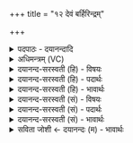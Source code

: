 +++
title = "१२ देवं बर्हिरिन्द्रम्"

+++
<details><summary>पदपाठः - दयानन्दादि</summary>

दे॒वम्। ब॒र्हिः। इन्द्र॑म्। सु॒दे॒वमिति॑ सुऽदे॒वम्। दे॒वैः। वी॒रव॒दिति॑ वी॒रऽव॑त्। स्ती॒र्णम्। वेद्या॑म्। अ॒व॒र्द्ध॒य॒त्। वस्तोः॑। वृ॒तम्। प्र। अ॒क्तोः। भृ॒तम्। रा॒या। ब॒र्हिष्म॑तः। अति॑। अ॒गा॒त्। व॒सु॒वन॒ इति॑ वसु॒ऽवने॑। व॒सु॒धेय॒स्येति॑ वसु॒ऽधेय॑स्य। वे॒तु॒। यज॑। १२।
</details>

<details><summary>अधिमन्त्रम् (VC)</summary>

- इन्द्रो देवता
- अश्विनावृषी
- निचृदतिजगती
- निषादः
</details>

<details><summary>दयानन्द-सरस्वती (हि) - विषयः</summary>

फिर उसी विषय को अगले मन्त्र में कहा है।
</details>

<details><summary>दयानन्द-सरस्वती (हि) - पदार्थः</summary>

पदार्थान्वयभाषाः -  हे विद्वन् ! जैसे (बर्हिष्मतः) अन्तरिक्ष के साथ सम्बन्ध रखनेवाले वायु जलों को (अति, अगात्) उलङ्घ कर जाता (वसुधेयस्य) जिस में धनों का धारण होता है, उस जगत् के (वसुवने) धनों के सेवने तथा (वेद्याम्) हवन के कुण्ड में (स्तीर्णम्) समिधा और घृतादि से रक्षा करने योग्य (वस्तोः) दिन में (वृतम्) स्वीकार किया (अक्तोः) रात्रि में (भृतम्) धारण किया, हवन किया हुआ द्रव्य नीरोगता को (प्र, अवर्द्धयत्) अच्छे प्रकार बढ़ावे तथा सुख को (वेतु) प्राप्त करे, वैसे (बर्हिः) अन्तरिक्ष के तुल्य (राया) धन के साथ (देवम्) उत्तम गुणवाले (देवैः) विद्वानों के साथ (वीरवत्) वीरजनों के तुल्य वर्त्तमान (इन्द्रम्) उत्तम ऐश्वर्य करनेवाले (सुदेवम्) सुन्दर विद्वान् का (यज) सङ्ग कीजिये ॥१२ ॥
</details>

<details><summary>दयानन्द-सरस्वती (हि) - भावार्थः</summary>

भावार्थभाषाः -  इस मन्त्र में वाचकलुप्तोपमालङ्कार है। जैसे यजमान वेदि में समिधाओं में सुन्दर प्रकार चयन किये और घृत चढ़ाये हुए अग्नि को बढ़ा, अन्तरिक्षस्थ वायु जल आदि को शुद्ध कर, रोग के निवारण से सब प्राणियों को तृप्त करता है, वैसे ही सज्जन जन धनादि से सब को सुखी करते हैं ॥१२ ॥
</details>

<details><summary>दयानन्द-सरस्वती (सं) - विषयः</summary>

पुनस्तमेव विषयमाह ॥
</details>

<details><summary>दयानन्द-सरस्वती (सं) - पदार्थः</summary>

पदार्थान्वयभाषाः -  हे विद्वन् ! यथा बर्हिष्मतोऽत्यगाद् वसुधेयस्य वसुवने वेद्यां स्तीर्णं वस्तोर्वृतमक्तोर्भृतं हुतं द्रव्यं नैरोग्यं प्रावर्द्धयत् सुखं वेतु तथा बर्हिरिव राया सह देवं देवैः सह वीरवद्वर्त्तमानं सुदेवमिन्द्रं यज ॥१२ ॥
</details>

<details><summary>दयानन्द-सरस्वती (सं) - भावार्थः</summary>

भावार्थभाषाः -  अत्र वाचकलुप्तोपमालङ्कारः। यथा यजमानो वेद्यां समित्सु चितं हुतघृतमग्निं वर्द्धयित्वाऽन्तरिक्षस्थानि वायुजलादीनि शोधयित्वा रोगनिवारणेन सर्वान् प्राणिनः प्रीणयति, तथैव सज्जना जना धनादिना सर्वान् सुखयन्ति ॥१२ ॥
</details>

<details><summary>सविता जोशी ← दयानन्दः (म) - भावार्थः</summary>

भावार्थभाषाः -  या मंत्रात वाचकलुप्तोपमालंकार आहे. यजमान जसे वेदीमध्ये चांगल्या समिधा रचून व घृत घालून अग्नी प्रदीप्त करतात व अंतरिक्षातील वायू जल इत्यादी शुद्ध करून रोगनिवारण करतात व सर्व प्राण्यांना तृप्त करतात तसे सज्जन लोक उत्तम गुण व धन इत्यादींनी सर्वांना सुखी करतात.
</details>